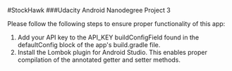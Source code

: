 #StockHawk
###Udacity Android Nanodegree Project 3

Please follow the following steps to ensure proper functionality of this app:

1. Add your API key to the API_KEY buildConfigField found in the defaultConfig block of the app's build.gradle file.
2. Install the Lombok plugin for Android Studio. This enables proper compilation of the annotated getter and setter methods.
